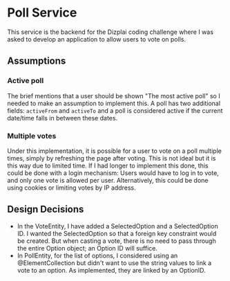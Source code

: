 # Poll Service

This service is the backend for the Dizplai coding challenge where I was asked to develop an application to allow users
to vote on polls. 


## Assumptions
 
### Active poll

The brief mentions that a user should be shown "The most active poll" so I needed to make an assumption to implement this.
A poll has two additional fields: `activeFrom` and `activeTo` and a poll is considered active if the current date/time
falls in between these dates.

### Multiple votes

Under this implementation, it is possible for a user to vote on a poll multiple times, simply by refreshing the page after voting.
This is not ideal but it is this way due to limited time. If I had longer to implement this done, this could be done
with a login mechanism: Users would have to log in to vote, and only one vote is allowed per user. Alternatively, this 
could be done using cookies or limiting votes by IP address.



## Design Decisions



- In the VoteEntity, I have added a SelectedOption and a SelectedOption ID. I wanted the SelectedOption so that a foreign
key constraint would be created. But when casting a vote, there is no need to pass through the entire Option object; an Option ID will suffice.
- In PollEntity, for the list of options, I considered using an @ElementCollection but didn't want to use the string values to link a vote to an option. As implemented, they are linked by an OptionID.
